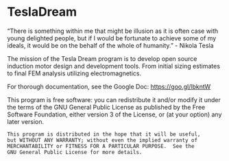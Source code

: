 # TeslaDream

“There is something within me that might be illusion as it is often case with young delighted people, but if I would be fortunate to achieve some of my ideals, it would be on the behalf of the whole of humanity.” - Nikola Tesla

The mission of the Tesla Dream program is to develop open source induction motor design and development tools. From initial sizing estimates to final FEM analysis utilizing electromagnetics.

For thorough documentation, see the Google Doc: https://goo.gl/lbkntW

 This program is free software: you can redistribute it and/or modify
    it under the terms of the GNU General Public License as published by
    the Free Software Foundation, either version 3 of the License, or
    (at your option) any later version.

    This program is distributed in the hope that it will be useful,
    but WITHOUT ANY WARRANTY; without even the implied warranty of
    MERCHANTABILITY or FITNESS FOR A PARTICULAR PURPOSE.  See the
    GNU General Public License for more details.
